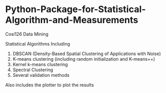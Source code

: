 # Python-Package-for-Statistical-Algorithm-and-Measurements
Cosi126 Data Mining 


Statistical Algorithms 
Including 
1. DBSCAN (Density-Based Spatial Clustering of Applications with Noise)
2. K-means clustering (including random initialization and K-means++)
3. Kernel k-means clustering 
4. Spectral Clustering
5. Several validation methods

Also includes the plotter to plot the results
